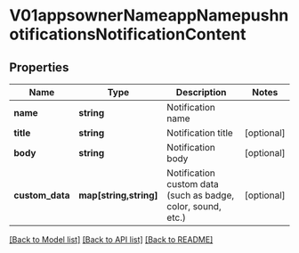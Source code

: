 # V01appsownerNameappNamepushnotificationsNotificationContent

## Properties
Name | Type | Description | Notes
------------ | ------------- | ------------- | -------------
**name** | **string** | Notification name | 
**title** | **string** | Notification title | [optional] 
**body** | **string** | Notification body | [optional] 
**custom_data** | **map[string,string]** | Notification custom data (such as badge, color, sound, etc.) | [optional] 

[[Back to Model list]](../README.md#documentation-for-models) [[Back to API list]](../README.md#documentation-for-api-endpoints) [[Back to README]](../README.md)


